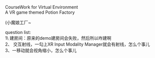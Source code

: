 CourseWork for Virtual Environment     
A VR game themed Potion Factory

(小魔娘工厂~

question list:  
1\ 建房间：原来的demo建房间会失败，然后所以咋建啊     
2、 交互射线，一勾上XR Input Modality Manager就会有射线，怎么个事儿  
3、一移动就会视角缩小，怎么个事儿
